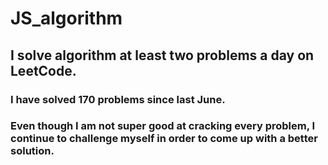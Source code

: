 # JS_algorithm

## I solve algorithm at least two problems a day on LeetCode.
### I have solved 170 problems since last June.
### Even though I am not super good at cracking every problem, I continue to challenge myself in order to come up with a better solution.
